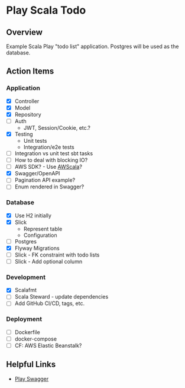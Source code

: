 # Play Scala Todo

## Overview

Example Scala Play "todo list" application. Postgres will be used as the database.

## Action Items

### Application

- [x] Controller
- [x] Model
- [x] Repository
- [ ] Auth
    - JWT, Session/Cookie, etc.?
- [x] Testing
    - Unit tests
    - Integration/e2e tests
- [ ] Integration vs unit test sbt tasks
- [ ] How to deal with blocking IO?
- [ ] AWS SDK? - Use [AWScala](https://github.com/seratch/AWScala)?
- [x] Swagger/OpenAPI
- [ ] Pagination API example?
- [ ] Enum rendered in Swagger?

### Database

- [x] Use H2 initially
- [x] Slick
    - Represent table
    - Configuration
- [ ] Postgres
- [x] Flyway Migrations
- [ ] Slick - FK constraint with todo lists
- [ ] Slick - Add optional column

### Development

- [x] Scalafmt
- [ ] Scala Steward - update dependencies
- [ ] Add GitHub CI/CD, tags, etc.

### Deployment

- [ ] Dockerfile
- [ ] docker-compose
- [ ] CF: AWS Elastic Beanstalk?

## Helpful Links

- [Play Swagger](https://github.com/iheartradio/play-swagger)